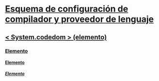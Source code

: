 # [Esquema de configuración de compilador y proveedor de lenguaje](index.md)
## [< System.codedom > (elemento)](system-codedom-element.md)
### [Elemento <compilers>](compilers-element.md)
#### [Elemento <compiler>](compiler-element.md)
##### [Elemento <providerOption>](provideroption-element.md)
